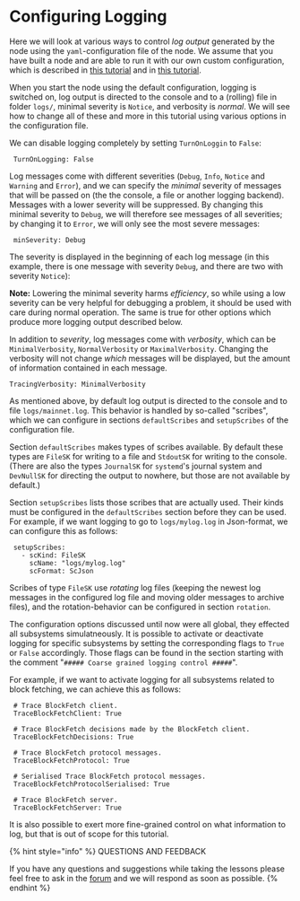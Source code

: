 # Configuring Logging

Here we will look at various ways to control _log output_ generated by the node using the `yaml`-configuration file of the node. We assume that you have built a node and are able to run it with our own custom configuration, which is described in [this tutorial](https://github.com/carloslodelar/SPO/tree/baec64ba9efba39d4b60b7824fb4d7b962f2c3e7/logging-monitoring/build.md) and in [this tutorial](ekg.md).

When you start the node using the default configuration, logging is switched on, log output is directed to the console and to a \(rolling\) file in folder `logs/`, minimal severity is `Notice`, and verbosity is _normal_. We will see how to change all of these and more in this tutorial using various options in the configuration file.

We can disable logging completely by setting `TurnOnLoggin` to `False`:

```text
 TurnOnLogging: False
```

Log messages come with different severities \(`Debug`, `Info`, `Notice` and `Warning` and `Error`\), and we can specify the _minimal_ severity of messages that will be passed on \(the the console, a file or another logging backend\). Messages with a lower severity will be suppressed. By changing this minimal severity to `Debug`, we will therefore see messages of all severities; by changing it to `Error`, we will only see the most severe messages:

```text
 minSeverity: Debug
```

The severity is displayed in the beginning of each log message \(in this example, there is one message with severity `Debug`, and there are two with severity `Notice`\):

**Note:** Lowering the minimal severity harms _efficiency_, so while using a low severity can be very helpful for debugging a problem, it should be used with care during normal operation. The same is true for other options which produce more logging output described below.

In addition to _severity_, log messages come with _verbosity_, which can be `MinimalVerbosity`, `NormalVerbosity` or `MaximalVerbosity`. Changing the verbosity will not change _which_ messages will be displayed, but the amount of information contained in each message.

```text
TracingVerbosity: MinimalVerbosity
```

As mentioned above, by default log output is directed to the console and to file `logs/mainnet.log`. This behavior is handled by so-called "scribes", which we can configure in sections `defaultScribes` and `setupScribes` of the configuration file.

Section `defaultScribes` makes types of scribes available. By default these types are `FileSK` for writing to a file and `StdoutSK` for writing to the console. \(There are also the types `JournalSK` for `systemd`'s journal system and `DevNullSK` for directing the output to nowhere, but those are not available by default.\)

Section `setupScribes` lists those scribes that are actually used. Their kinds must be configured in the `defaultScribes` section before they can be used. For example, if we want logging to go to `logs/mylog.log` in Json-format, we can configure this as follows:

```text
 setupScribes:
   - scKind: FileSK
     scName: "logs/mylog.log"
     scFormat: ScJson
```

Scribes of type `FileSK` use _rotating_ log files \(keeping the newest log messages in the configured log file and moving older messages to archive files\), and the rotation-behavior can be configured in section `rotation`.

The configuration options discussed until now were all global, they effected all subsystems simulatneously. It is possible to activate or deactivate logging for specific subsystems by setting the corresponding flags to `True` or `False` accordingly. Those flags can be found in the section starting with the comment "`##### Coarse grained logging control #####`".

For example, if we want to activate logging for all subsystems related to block fetching, we can achieve this as follows:

```text
 # Trace BlockFetch client.
 TraceBlockFetchClient: True

 # Trace BlockFetch decisions made by the BlockFetch client.
 TraceBlockFetchDecisions: True

 # Trace BlockFetch protocol messages.
 TraceBlockFetchProtocol: True

 # Serialised Trace BlockFetch protocol messages.
 TraceBlockFetchProtocolSerialised: True

 # Trace BlockFetch server.
 TraceBlockFetchServer: True
```

It is also possible to exert more fine-grained control on what information to log, but that is out of scope for this tutorial.

{% hint style="info" %}
QUESTIONS AND FEEDBACK

If you have any questions and suggestions while taking the lessons please feel free to ask in the [forum](https://forum.cardano.org/c/english/operators-talk/119) and we will respond as soon as possible.
{% endhint %}

